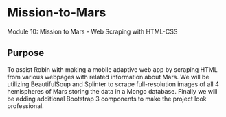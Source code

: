 # Mission-to-Mars
Module 10: Mission to Mars - Web Scraping with HTML-CSS

## Purpose

To assist Robin with making a mobile adaptive web app by scraping HTML from various webpages with related information about Mars. We will be utilizing BeautifulSoup and Splinter to scrape full-resolution images of all 4 hemispheres of Mars storing the data in a Mongo database. Finally we will be adding additional Bootstrap 3 components to make the project look professional.
